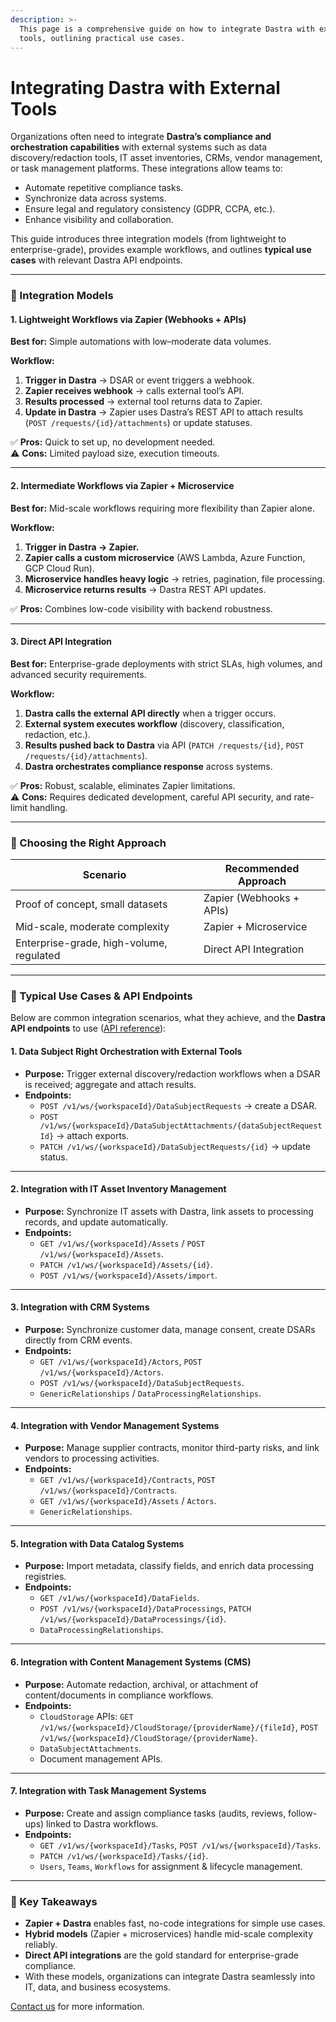 ```yaml
---
description: >-
  This page is a comprehensive guide on how to integrate Dastra with external
  tools, outlining practical use cases.
---
```


# Integrating Dastra with External Tools

Organizations often need to integrate **Dastra’s compliance and orchestration capabilities** with external systems such as data discovery/redaction tools, IT asset inventories, CRMs, vendor management, or task management platforms. These integrations allow teams to:

* Automate repetitive compliance tasks.
* Synchronize data across systems.
* Ensure legal and regulatory consistency (GDPR, CCPA, etc.).
* Enhance visibility and collaboration.

This guide introduces three integration models (from lightweight to enterprise-grade), provides example workflows, and outlines **typical use cases** with relevant Dastra API endpoints.

***

### 🔹 Integration Models

#### 1. Lightweight Workflows via Zapier (Webhooks + APIs)

**Best for:** Simple automations with low–moderate data volumes.

**Workflow:**

1. **Trigger in Dastra** → DSAR or event triggers a webhook.
2. **Zapier receives webhook** → calls external tool’s API.
3. **Results processed** → external tool returns data to Zapier.
4. **Update in Dastra** → Zapier uses Dastra’s REST API to attach results (`POST /requests/{id}/attachments`) or update statuses.

✅ **Pros:** Quick to set up, no development needed.\
⚠️ **Cons:** Limited payload size, execution timeouts.

***

#### 2. Intermediate Workflows via Zapier + Microservice

**Best for:** Mid-scale workflows requiring more flexibility than Zapier alone.

**Workflow:**

1. **Trigger in Dastra → Zapier.**
2. **Zapier calls a custom microservice** (AWS Lambda, Azure Function, GCP Cloud Run).
3. **Microservice handles heavy logic** → retries, pagination, file processing.
4. **Microservice returns results** → Dastra REST API updates.

✅ **Pros:** Combines low-code visibility with backend robustness.

***

#### 3. Direct API Integration

**Best for:** Enterprise-grade deployments with strict SLAs, high volumes, and advanced security requirements.

**Workflow:**

1. **Dastra calls the external API directly** when a trigger occurs.
2. **External system executes workflow** (discovery, classification, redaction, etc.).
3. **Results pushed back to Dastra** via API (`PATCH /requests/{id}`, `POST /requests/{id}/attachments`).
4. **Dastra orchestrates compliance response** across systems.

✅ **Pros:** Robust, scalable, eliminates Zapier limitations.\
⚠️ **Cons:** Requires dedicated development, careful API security, and rate-limit handling.

***

### 🔹 Choosing the Right Approach

| **Scenario**                             | **Recommended Approach** |
| ---------------------------------------- | ------------------------ |
| Proof of concept, small datasets         | Zapier (Webhooks + APIs) |
| Mid-scale, moderate complexity           | Zapier + Microservice    |
| Enterprise-grade, high-volume, regulated | Direct API Integration   |

***

### 📘 Typical Use Cases & API Endpoints

Below are common integration scenarios, what they achieve, and the **Dastra API endpoints** to use ([API reference](https://dastra.readme.io/reference/rate-limiting)):

#### 1. Data Subject Right Orchestration with External Tools

* **Purpose:** Trigger external discovery/redaction workflows when a DSAR is received; aggregate and attach results.
* **Endpoints:**
  * `POST /v1/ws/{workspaceId}/DataSubjectRequests` → create a DSAR.
  * `POST /v1/ws/{workspaceId}/DataSubjectAttachments/{dataSubjectRequestId}` → attach exports.
  * `PATCH /v1/ws/{workspaceId}/DataSubjectRequests/{id}` → update status.

***

#### 2. Integration with IT Asset Inventory Management

* **Purpose:** Synchronize IT assets with Dastra, link assets to processing records, and update automatically.
* **Endpoints:**
  * `GET /v1/ws/{workspaceId}/Assets` / `POST /v1/ws/{workspaceId}/Assets`.
  * `PATCH /v1/ws/{workspaceId}/Assets/{id}`.
  * `POST /v1/ws/{workspaceId}/Assets/import`.

***

#### 3. Integration with CRM Systems

* **Purpose:** Synchronize customer data, manage consent, create DSARs directly from CRM events.
* **Endpoints:**
  * `GET /v1/ws/{workspaceId}/Actors`, `POST /v1/ws/{workspaceId}/Actors`.
  * `POST /v1/ws/{workspaceId}/DataSubjectRequests`.
  * `GenericRelationships` / `DataProcessingRelationships`.

***

#### 4. Integration with Vendor Management Systems

* **Purpose:** Manage supplier contracts, monitor third-party risks, and link vendors to processing activities.
* **Endpoints:**
  * `GET /v1/ws/{workspaceId}/Contracts`, `POST /v1/ws/{workspaceId}/Contracts`.
  * `GET /v1/ws/{workspaceId}/Assets` / `Actors`.
  * `GenericRelationships`.

***

#### 5. Integration with Data Catalog Systems

* **Purpose:** Import metadata, classify fields, and enrich data processing registries.
* **Endpoints:**
  * `GET /v1/ws/{workspaceId}/DataFields`.
  * `POST /v1/ws/{workspaceId}/DataProcessings`, `PATCH /v1/ws/{workspaceId}/DataProcessings/{id}`.
  * `DataProcessingRelationships`.

***

#### 6. Integration with Content Management Systems (CMS)

* **Purpose:** Automate redaction, archival, or attachment of content/documents in compliance workflows.
* **Endpoints:**
  * `CloudStorage` APIs: `GET /v1/ws/{workspaceId}/CloudStorage/{providerName}/{fileId}`, `POST /v1/ws/{workspaceId}/CloudStorage/{providerName}`.
  * `DataSubjectAttachments`.
  * Document management APIs.

***

#### 7. Integration with Task Management Systems

* **Purpose:** Create and assign compliance tasks (audits, reviews, follow-ups) linked to Dastra workflows.
* **Endpoints:**
  * `GET /v1/ws/{workspaceId}/Tasks`, `POST /v1/ws/{workspaceId}/Tasks`.
  * `PATCH /v1/ws/{workspaceId}/Tasks/{id}`.
  * `Users`, `Teams`, `Workflows` for assignment & lifecycle management.

***

### 🚀 Key Takeaways

* **Zapier + Dastra** enables fast, no-code integrations for simple use cases.
* **Hybrid models** (Zapier + microservices) handle mid-scale complexity reliably.
* **Direct API integrations** are the gold standard for enterprise-grade compliance.
* With these models, organizations can integrate Dastra seamlessly into IT, data, and business ecosystems.



[Contact us](https://www.dastra.eu/en/contacts/demo) for more information.
